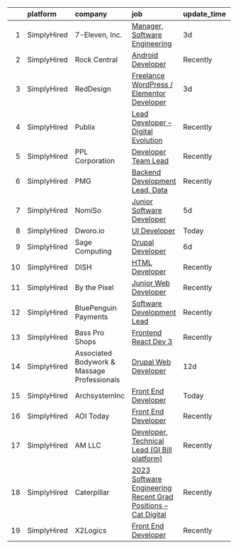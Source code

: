 

|    | platform    | company                                     | job                                                                                                                                                                         | update_time   | location                |
|---:|:------------|:--------------------------------------------|:----------------------------------------------------------------------------------------------------------------------------------------------------------------------------|:--------------|:------------------------|
|  1 | SimplyHired | 7-Eleven, Inc.                              | [Manager, Software Engineering](https://www.simplyhired.com/job/7IUhxIbY_dJLlAb7haDM9gpG4ntXMvTsIRyyKjTtClAyAPITMbJMgw?q=digital+developer)                                 | 3d            | Irving, TX              |
|  2 | SimplyHired | Rock Central                                | [Android Developer](https://www.simplyhired.com/job/8vDkv29lOpEecAsiYJivYKBsunY4pQd4xIBGbewkBBr45n9T1NbRYw?q=digital+developer)                                             | Recently      | Detroit, MI             |
|  3 | SimplyHired | RedDesign                                   | [Freelance WordPress / Elementor Developer](https://www.simplyhired.com/job/A56tYZ7_C8aSw8fYd5VRtLm3ruNOlq9oXhruqN5c_H8-UJTozyqxNQ?q=digital+developer)                     | 3d            | Remote                  |
|  4 | SimplyHired | Publix                                      | [Lead Developer – Digital Evolution](https://www.simplyhired.com/job/vqK9ZeLHVqKBzXfQ1Zr5VczFJlu_jA6GRqAfFBj9AHocjI6oCnI1LA?q=digital+developer)                            | Recently      | Atlanta, GA +1 location |
|  5 | SimplyHired | PPL Corporation                             | [Developer Team Lead](https://www.simplyhired.com/job/UmTvrZDwsjLl_tv_Qv2iirZTbhkS8aOvHjMO00PDp2TQ3RU4zEHw4w?q=digital+developer)                                           | Recently      | Remote +1 location      |
|  6 | SimplyHired | PMG                                         | [Backend Development Lead, Data](https://www.simplyhired.com/job/uxTMICdKzKtvSGLPBYblN78-LCxFfWNehEvZvo4j0QT1xEnBp2gFkg?q=digital+developer)                                | Recently      | Fort Worth, TX          |
|  7 | SimplyHired | NomiSo                                      | [Junior Software Developer](https://www.simplyhired.com/job/Ybot9QNKAoKrbnVjrN1jSqaFWpYqiZEZMZEhVxB62LSqkauWVEXhmA?q=digital+developer)                                     | 5d            | Englewood, CO           |
|  8 | SimplyHired | Dworo.io                                    | [UI Developer](https://www.simplyhired.com/job/gqf3Uj4ErRBXsNIxDWIbfDdlSE2F6pFo2fyrn63pfk4CYKd63GNQfw?q=digital+developer)                                                  | Today         | Phoenix, AZ             |
|  9 | SimplyHired | Sage Computing                              | [Drupal Developer](https://www.simplyhired.com/job/_QpFrvA5MRTVy3xTAYZNEc3xj-kqKypw0xpnSTBxaQED8K4acWRzJw?q=digital+developer)                                              | 6d            | Reston, VA              |
| 10 | SimplyHired | DISH                                        | [HTML Developer](https://www.simplyhired.com/job/3-0V0YP_nMF6-16OfC7uXwQFzFc_Ii7an_27e-QHa1RKX9o3EcXkZQ?q=digital+developer)                                                | Recently      | Littleton, CO           |
| 11 | SimplyHired | By the Pixel                                | [Junior Web Developer](https://www.simplyhired.com/job/_6nCRs_7ALn_1VSiTO73Lv7Hd1H1F8eLrvjUU4Lko-XvYcWJY0KpgQ?q=digital+developer)                                          | Recently      | Remote                  |
| 12 | SimplyHired | BluePenguin Payments                        | [Software Development Lead](https://www.simplyhired.com/job/tJHcIfQNYPPpajqaj9AN4PUS9b0w-eoZKk8_NlbCpUilaWhry-a8gQ?q=digital+developer)                                     | Recently      | St. Louis, MO           |
| 13 | SimplyHired | Bass Pro Shops                              | [Frontend React Dev 3](https://www.simplyhired.com/job/9oPN7EkRtgjzQIOSbhx0DsvOjLVHIN02OkXmtC-oDX8yRnLKQucM2w?q=digital+developer)                                          | Recently      | Springfield, MO         |
| 14 | SimplyHired | Associated Bodywork & Massage Professionals | [Drupal Web Developer](https://www.simplyhired.com/job/zLRwQ37Nq9SIufnynPVeqCz9qQRSYN6oQodeBh15NP7rh_j9gTmW9g?q=digital+developer)                                          | 12d           | Golden, CO              |
| 15 | SimplyHired | ArchsystemInc                               | [Front End Developer](https://www.simplyhired.com/job/sYrf4XF9Oo2cYfYviNbFqgrWuRAYzL-f_VPkzLDsacvdwBI869CKmA?q=digital+developer)                                           | Today         | Remote                  |
| 16 | SimplyHired | AOI Today                                   | [Front End Developer](https://www.simplyhired.com/job/WEfSJ4__TNBbEgPLNVo0GLBZR6uOmSRMA0-B-2dIulGnEERVaRQXWw?q=digital+developer)                                           | Recently      | Remote                  |
| 17 | SimplyHired | AM LLC                                      | [Developer, Technical Lead (GI Bill platform)](https://www.simplyhired.com/job/SgRh1cKEIj-MH5mDwEyPq9X_xcTJ4O2M8wrFwwqEsYIZfo591Sd1Fw?q=digital+developer)                  | Recently      | Chantilly, VA           |
| 18 | SimplyHired | Caterpillar                                 | [2023 Software Engineering Recent Grad Positions – Cat Digital](https://www.simplyhired.com/job/1V9wfBp7awtnfxjJWSmgKOoCkW4oAfsXM-SokzFG3hoRamjb_WoJBQ?q=digital+developer) | Recently      | Westminster, CO         |
| 19 | SimplyHired | X2Logics                                    | [Front End Developer](https://www.simplyhired.com/job/kiUoi39AVToaIfax6ezE_dPyoIHAcBJPIQwvVCq7B__h-bP8HAhcyg?q=digital+developer)                                           | Recently      | Remote                  |